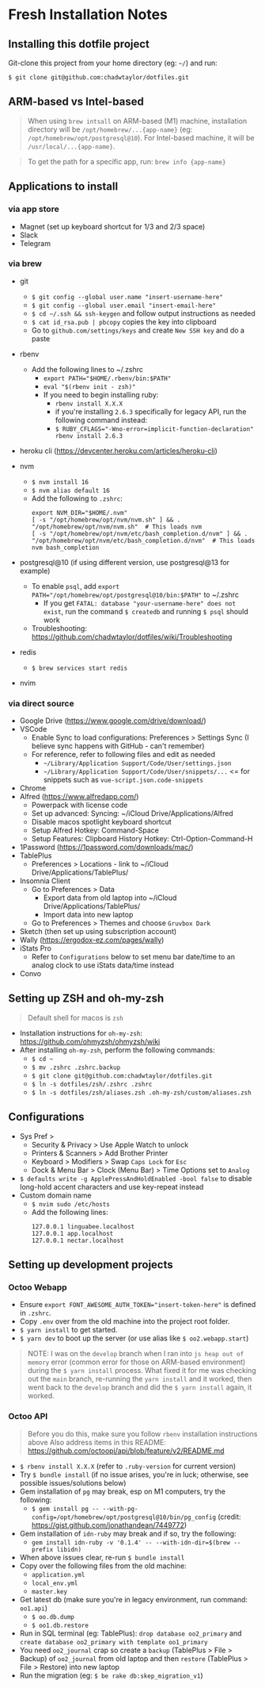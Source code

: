 # Fresh Installation Notes

## Installing this dotfile project

Git-clone this project from your home directory (eg: `~/`) and run: 

`$ git clone git@github.com:chadwtaylor/dotfiles.git`

## ARM-based vs Intel-based

> When using `brew intsall` on ARM-based (M1) machine, installation directory will be `/opt/homebrew/...{app-name}` (eg: `/opt/homebrew/opt/postgresql@10`). For Intel-based machine, it will be `/usr/local/...{app-name}`. 

> To get the path for a specific app, run: `brew info {app-name}`


## Applications to install

### via app store
- Magnet (set up keyboard shortcut for 1/3 and 2/3 space)
- Slack
- Telegram

### via brew 
- git
  - `$ git config --global user.name "insert-username-here"`
  - `$ git config --global user.email "insert-email-here"`
  - `$ cd ~/.ssh && ssh-keygen` and follow output instructions as needed
  - `$ cat id_rsa.pub | pbcopy` copies the key into clipboard
  - Go to `github.com/settings/keys` and create `New SSH key` and do a paste
- rbenv
  - Add the following lines to ~/.zshrc 
    - `export PATH="$HOME/.rbenv/bin:$PATH"`
    - `eval "$(rbenv init - zsh)"`
    - If you need to begin installing ruby:
      - `rbenv install X.X.X`
      - if you're installing `2.6.3` specifically for legacy API, run the following command instead:
      - `$ RUBY_CFLAGS="-Wno-error=implicit-function-declaration" rbenv install 2.6.3`
- heroku cli (https://devcenter.heroku.com/articles/heroku-cli)
- nvm
  - `$ nvm install 16`
  - `$ nvm alias default 16`
  - Add the following to `.zshrc`: 
    ```
    export NVM_DIR="$HOME/.nvm"
    [ -s "/opt/homebrew/opt/nvm/nvm.sh" ] && . "/opt/homebrew/opt/nvm/nvm.sh"  # This loads nvm
    [ -s "/opt/homebrew/opt/nvm/etc/bash_completion.d/nvm" ] && . "/opt/homebrew/opt/nvm/etc/bash_completion.d/nvm"  # This loads nvm bash_completion
    ```

- postgresql@10 (if using different version, use postgresql@13 for example)
  - To enable `psql`, add `export PATH="/opt/homebrew/opt/postgresql@10/bin:$PATH"` to ~/.zshrc
    - If you get `FATAL: database "your-username-here" does not exist`, run the command `$ createdb` and running `$ psql` should work
  - Troubleshooting: https://github.com/chadwtaylor/dotfiles/wiki/Troubleshooting
- redis 
  - `$ brew services start redis`

- nvim

### via direct source
- Google Drive (https://www.google.com/drive/download/)
- VSCode
  - Enable Sync to load configurations: Preferences > Settings Sync (I believe sync happens with GitHub - can't remember)
  - For reference, refer to following files and edit as needed
    - `~/Library/Application Support/Code/User/settings.json`
    - `~/Library/Application Support/Code/User/snippets/...` <= for snippets such as `vue-script.json.code-snippets`
- Chrome
- Alfred (https://www.alfredapp.com/) 
  - Powerpack with license code
  - Set up advanced: Syncing: ~/iCloud Drive/Applications/Alfred
  - Disable macos spotlight keyboard shortcut
  - Setup Alfred Hotkey: Command-Space
  - Setup Features: Clipboard History Hotkey: Ctrl-Option-Command-H
- 1Password (https://1password.com/downloads/mac/)
- TablePlus
  - Preferences > Locations - link to ~/iCloud Drive/Applications/TablePlus/
- Insomnia Client
  - Go to Preferences > Data
    - Export data from old laptop into ~/iCloud Drive/Applications/TablePlus/ 
    - Import data into new laptop
  - Go to Preferences > Themes and choose `Gruvbox Dark`
- Sketch (then set up using subscription account)
- Wally (https://ergodox-ez.com/pages/wally)
- iStats Pro 
  - Refer to `Configurations` below to set menu bar date/time to an analog clock to use iStats data/time instead
- Convo

## Setting up ZSH and oh-my-zsh 

> Default shell for macos is `zsh`

- Installation instructions for `oh-my-zsh`: https://github.com/ohmyzsh/ohmyzsh/wiki
- After installing `oh-my-zsh`, perform the following commands:
  - `$ cd ~`
  - `$ mv .zshrc .zshrc.backup`
  - `$ git clone git@github.com:chadwtaylor/dotfiles.git`
  - `$ ln -s dotfiles/zsh/.zshrc .zshrc`
  - `$ ln -s dotfiles/zsh/aliases.zsh .oh-my-zsh/custom/aliases.zsh`

## Configurations

- Sys Pref > 
  - Security & Privacy > Use Apple Watch to unlock
  - Printers & Scanners > Add Brother Printer
  - Keyboard > Modifiers > Swap `Caps Lock` for `Esc`
  - Dock & Menu Bar > Clock (Menu Bar) > Time Options set to `Analog`
- `$ defaults write -g ApplePressAndHoldEnabled -bool false` to disable long-hold accent characters and use key-repeat instead
- Custom domain name
  - `$ nvim sudo /etc/hosts`
  - Add the following lines:
    ```
    127.0.0.1 linguabee.localhost
    127.0.0.1 app.localhost
    127.0.0.1 nectar.localhost
    ```

## Setting up development projects

### Octoo Webapp
- Ensure `export FONT_AWESOME_AUTH_TOKEN="insert-token-here"` is defined in `.zshrc`.
- Copy `.env` over from the old machine into the project root folder.
- `$ yarn install` to get started.
- `$ yarn dev` to boot up the server (or use alias like `$ oo2.webapp.start`)
> NOTE: I was on the `develop` branch when I ran into `js heap out of memory` error (common error for those on ARM-based environment) during the `$ yarn install` process. What fixed it for me was checking out the `main` branch, re-running the `yarn install` and it worked, then went back to the `develop` branch and did the `$ yarn install` again, it worked.
 

### Octoo API
> Before you do this, make sure you follow `rbenv` installation instructions above
> Also address items in this README: https://github.com/octoopi/api/blob/feature/v2/README.md
- `$ rbenv install X.X.X` (refer to `.ruby-version` for current version)
- Try `$ bundle install` (if no issue arises, you're in luck; otherwise, see possible issues/solutions below)
- Gem installation of `pg` may break, esp on M1 computers, try the following:
  - `$ gem install pg -- --with-pg-config=/opt/homebrew/opt/postgresql@10/bin/pg_config` (credit: https://gist.github.com/jonathandean/7449772)
- Gem installation of `idn-ruby` may break and if so, try the following: 
  - `gem install idn-ruby -v '0.1.4' -- --with-idn-dir=$(brew --prefix libidn)`
- When above issues clear, re-run `$ bundle install`
- Copy over the following files from the old machine: 
  - `application.yml`
  - `local_env.yml`
  - `master.key`
- Get latest db (make sure you're in legacy environment, run command: `oo1.api`)
  - `$ oo.db.dump`
  - `$ oo1.db.restore`
- Run in SQL terminal (eg: TablePlus): `drop database oo2_primary` and `create database oo2_primary with template oo1_primary`
- You need `oo2_journal` crap so create a `backup` (TablePlus > File > Backup) of `oo2_journal` from old laptop and then `restore` (TablePlus > File > Restore) into new laptop
- Run the migration (eg: `$ be rake db:skep_migration_v1`)
